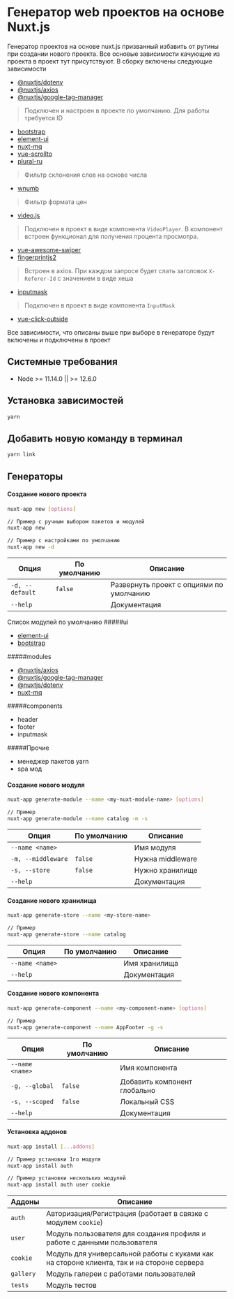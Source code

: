# Генератор web проектов на основе Nuxt.js

Генератор проектов на основе nuxt.js призванный избавить от рутины при создании нового проекта. Все основые зависимости качующие из проекта в проект тут присутствуют.
В сборку включены следующие зависимости

* [@nuxtjs/dotenv](https://www.npmjs.com/package/@nuxtjs/dotenv)
* [@nuxtjs/axios](https://www.npmjs.com/package/@nuxtjs/axios)
* [@nuxtjs/google-tag-manager](https://www.npmjs.com/package/@nuxtjs/google-tag-manager)
> Подключен и настроен в проекте по умолчанию. Для работы требуется ID 
* [bootstrap](https://www.npmjs.com/package/bootstrap)
* [element-ui](https://www.npmjs.com/package/element-ui)
* [nuxt-mq](https://www.npmjs.com/package/nuxt-mq)
* [vue-scrollto](https://www.npmjs.com/package/vue-scrollto)
* [plural-ru](https://www.npmjs.com/package/plural-ru)
> Фильтр склонения слов на основе числа
* [wnumb](https://www.npmjs.com/package/wnumb)
> Фильтр формата цен
* [video.js](https://www.npmjs.com/package/video.js)
> Подключен в проект в виде компонента `VideoPlayer`. В компонент встроен функционал для получения процента просмотра.
* [vue-awesome-swiper](https://www.npmjs.com/package/vue-awesome-swiper)
* [fingerprintjs2](https://www.npmjs.com/package/fingerprintjs2)
> Встроен в axios. При каждом запросе будет слать заголовок `X-Referer-Id` с значением в виде хеша
* [inputmask](https://www.npmjs.com/package/inputmask)
> Подключен в проект в виде компонента `InputMask`
* [vue-click-outside](https://www.npmjs.com/package/vue-click-outside)

Все зависимости, что описаны выше при выборе в генераторе будут включены и подключены в проект

## Системные требования
- Node >= 11.14.0 || >= 12.6.0

## Установка зависимостей
``` bash
yarn
```

## Добавить новую команду в терминал
``` bash
yarn link
```

## Генераторы
#### Создание нового проекта 
``` bash
nuxt-app new [options]

// Пример c ручным выбором пакетов и модулей
nuxt-app new

// Пример с настройками по умолчанию
nuxt-app new -d
```

| Опция              | По умолчанию | Описание                                  |
|--------------------|--------------|-------------------------------------------|
| `-d, --default`    | `false`      | Развернуть проект с опциями по умолчанию  |
| `--help`           |              | Документация                              |

Список модулей по умолчанию
#####ui
* [element-ui](https://www.npmjs.com/package/element-ui)
* [bootstrap](https://www.npmjs.com/package/bootstrap)

#####modules
* [@nuxtjs/axios](https://www.npmjs.com/package/@nuxtjs/axios)
* [@nuxtjs/google-tag-manager](https://www.npmjs.com/package/@nuxtjs/google-tag-manager)
* [@nuxtjs/dotenv](https://www.npmjs.com/package/@nuxtjs/dotenv)
* [nuxt-mq](https://www.npmjs.com/package/nuxt-mq)

#####components
* header
* footer
* inputmask

#####Прочие
* менеджер пакетов yarn
* spa мод

#### Создание нового модуля 
``` bash
nuxt-app generate-module --name <my-nuxt-module-name> [options]

// Пример
nuxt-app generate-module --name catalog -m -s
```

| Опция              | По умолчанию | Описание                                  |
|--------------------|--------------|-------------------------------------------|
| `--name <name>`    |              | Имя модуля                                |
| `-m, --middleware` | `false`      | Нужна middleware                          |
| `-s, --store`      | `false`      | Нужно хранилище                           |
| `--help`           |              | Документация                              |

#### Создание нового хранилища 
``` bash
nuxt-app generate-store --name <my-store-name>

// Пример
nuxt-app generate-store --name catalog
```

| Опция              | По умолчанию | Описание                                  |
|--------------------|--------------|-------------------------------------------|
| `--name <name>`    |              | Имя хранилища                             |
| `--help`           |              | Документация                              |

#### Создание нового компонента 
``` bash
nuxt-app generate-component --name <my-component-name> [options]

// Пример
nuxt-app generate-component --name AppFooter -g -s
```

| Опция              | По умолчанию | Описание                                  |
|--------------------|--------------|-------------------------------------------|
| `--name <name>`    |              | Имя компонента                            |
| `-g, --global`     | `false`      | Добавить компонент глобально              |
| `-s, --scoped`     | `false`      | Локальный CSS                             |
| `--help`           |              | Документация                              |

#### Установка аддонов
``` bash
nuxt-app install [...addons]

// Пример установки 1го модуля
nuxt-app install auth

// Пример установки нескольких модулей
nuxt-app install auth user cookie
```

| Аддоны             | Описание                                                                                  |
|--------------------|-------------------------------------------------------------------------------------------|
| `auth`             | Авторизация/Регистрация (работает в связке с модулем `cookie`)                            |
| `user`             | Модуль пользователя для создания профиля и работе с данными пользователя                  |
| `cookie`           | Модуль для универсальной работы с куками как на стороне клиента, так и на стороне сервера |
| `gallery`          | Модуль галереи с работами пользователей                                                   |
| `tests`            | Модуль тестов                                                                             |
